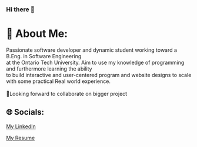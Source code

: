 ### Hi there 👋
# 💫 About Me:
Passionate software developer and dynamic student working toward a B.Eng. in Software Engineering<br>at the Ontario Tech University. Aim to use my knowledge of programming and furthermore learning the ability<br>to build interactive and user-centered program and website designs to scale with some practical Real world experience.<br><br>🙂Looking forward to collaborate on bigger project


## 🌐 Socials:
<div class="badge-base LI-profile-badge" data-locale="en_US" data-size="large" data-theme="dark" data-type="VERTICAL" data-vanity="hasan-khan-63618a244" data-version="v1"><a class="badge-base__link LI-simple-link" href="https://ca.linkedin.com/in/hasan-khan-63618a244?trk=profile-badge">My LinkedIn</a></div>

<a class="badge-base__link LI-simple-link" href="[https://github.com/HasanK404/Resume/blob/main/Hasan.V2.pdf](https://github.com/HasanK404/Resume/blob/main/Hasan_Resume.pdf)">My Resume</a></div>
              

